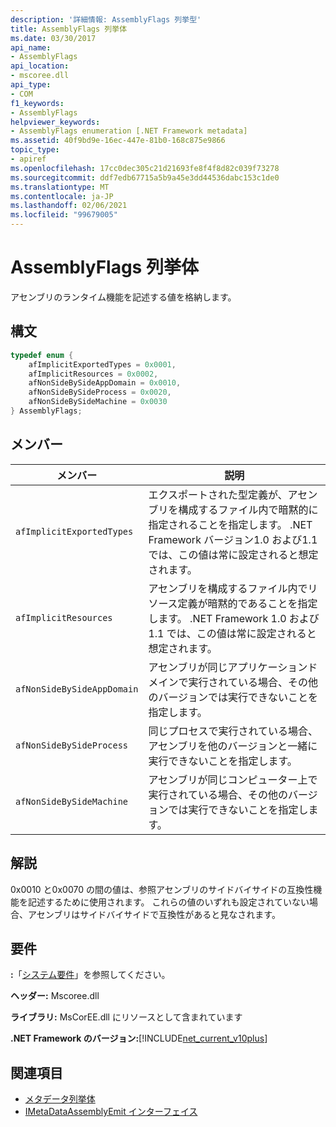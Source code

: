 ```yaml
---
description: '詳細情報: AssemblyFlags 列挙型'
title: AssemblyFlags 列挙体
ms.date: 03/30/2017
api_name:
- AssemblyFlags
api_location:
- mscoree.dll
api_type:
- COM
f1_keywords:
- AssemblyFlags
helpviewer_keywords:
- AssemblyFlags enumeration [.NET Framework metadata]
ms.assetid: 40f9bd9e-16ec-447e-81b0-168c875e9866
topic_type:
- apiref
ms.openlocfilehash: 17cc0dec305c21d21693fe8f4f8d82c039f73278
ms.sourcegitcommit: ddf7edb67715a5b9a45e3dd44536dabc153c1de0
ms.translationtype: MT
ms.contentlocale: ja-JP
ms.lasthandoff: 02/06/2021
ms.locfileid: "99679005"
---
```

# <a name="assemblyflags-enumeration"></a>AssemblyFlags 列挙体

アセンブリのランタイム機能を記述する値を格納します。  
  
## <a name="syntax"></a>構文  
  
```cpp  
typedef enum {  
    afImplicitExportedTypes = 0x0001,  
    afImplicitResources = 0x0002,  
    afNonSideBySideAppDomain = 0x0010,  
    afNonSideBySideProcess = 0x0020,  
    afNonSideBySideMachine = 0x0030  
} AssemblyFlags;  
```  
  
## <a name="members"></a>メンバー  
  
|メンバー|説明|  
|------------|-----------------|  
|`afImplicitExportedTypes`|エクスポートされた型定義が、アセンブリを構成するファイル内で暗黙的に指定されることを指定します。 .NET Framework バージョン1.0 および1.1 では、この値は常に設定されると想定されます。|  
|`afImplicitResources`|アセンブリを構成するファイル内でリソース定義が暗黙的であることを指定します。 .NET Framework 1.0 および1.1 では、この値は常に設定されると想定されます。|  
|`afNonSideBySideAppDomain`|アセンブリが同じアプリケーションドメインで実行されている場合、その他のバージョンでは実行できないことを指定します。|  
|`afNonSideBySideProcess`|同じプロセスで実行されている場合、アセンブリを他のバージョンと一緒に実行できないことを指定します。|  
|`afNonSideBySideMachine`|アセンブリが同じコンピューター上で実行されている場合、その他のバージョンでは実行できないことを指定します。|  
  
## <a name="remarks"></a>解説  

 0x0010 と0x0070 の間の値は、参照アセンブリのサイドバイサイドの互換性機能を記述するために使用されます。 これらの値のいずれも設定されていない場合、アセンブリはサイドバイサイドで互換性があると見なされます。  
  
## <a name="requirements"></a>要件  

 **:**「[システム要件](../../get-started/system-requirements.md)」を参照してください。  
  
 **ヘッダー:** Mscoree.dll  
  
 **ライブラリ:** MsCorEE.dll にリソースとして含まれています  
  
 **.NET Framework のバージョン:**[!INCLUDE[net_current_v10plus](../../../../includes/net-current-v10plus-md.md)]  
  
## <a name="see-also"></a>関連項目

- [メタデータ列挙体](metadata-enumerations.md)
- [IMetaDataAssemblyEmit インターフェイス](imetadataassemblyemit-interface.md)
